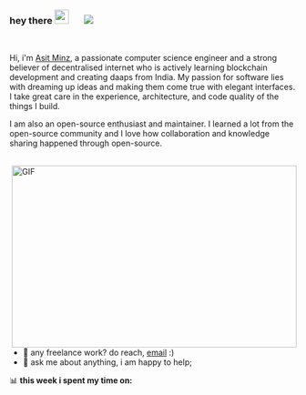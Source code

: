 ### hey there <img src="https://media.giphy.com/media/hvRJCLFzcasrR4ia7z/giphy.gif" width="25px"> &nbsp;&nbsp;&nbsp;&nbsp;&nbsp; ![](https://visitor-badge.glitch.me/badge?page_id=Asit0007.Asit0007)


<br/>

Hi, i'm [Asit Minz](#), a passionate computer science engineer and a strong believer of decentralised internet who is actively learning blockchain development and creating daaps from India. My passion for software lies with dreaming up ideas and making them come true with elegant interfaces. I take great care in the experience, architecture, and code quality of the things I build.

I am also an open-source enthusiast and maintainer. I learned a lot from the open-source community and I love how collaboration and knowledge sharing happened through open-source.

<br/>

<img align="right" alt="GIF" src="https://github.com/Asit0007/abhisheknaiidu/blob/master/code.gif?raw=true" width="500" height="320" />

- 💼 any freelance work? do reach, [email](mailto:asitminz007@gmail.com) :)
- 💬 ask me about anything, i am happy to help;

📊 **this week i spent my time on:**
<!--START_SECTION:waka-->



<!--END_SECTION:waka-->



<!---
Asit0007/Asit0007 is a ✨ special ✨ repository because its `README.md` (this file) appears on your GitHub profile.
You can click the Preview link to take a look at your changes.
--->
